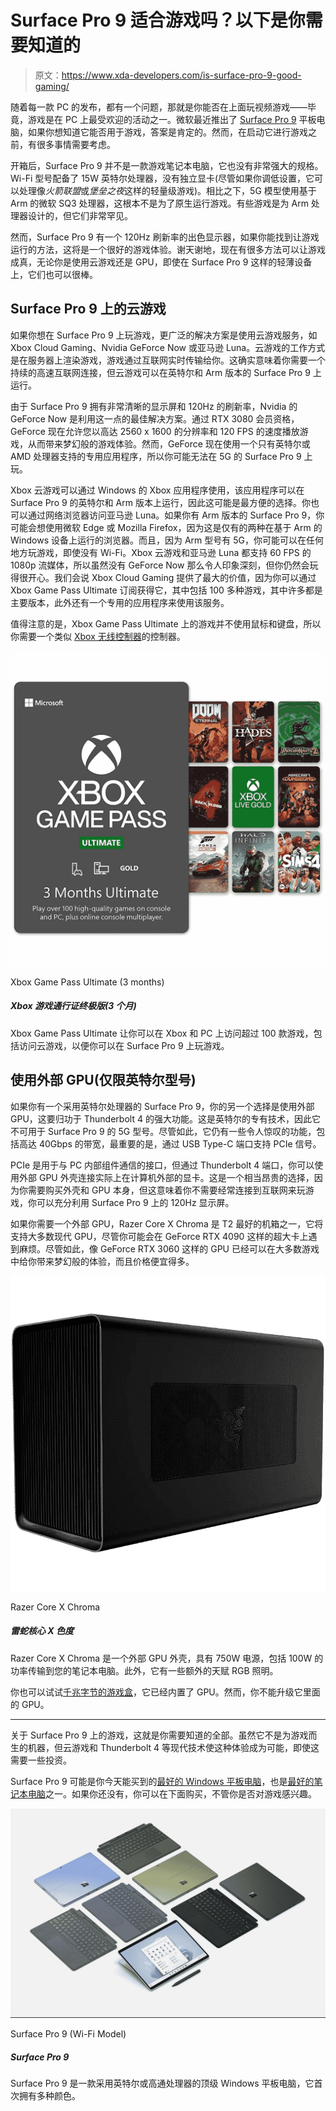 # Surface Pro 9 适合游戏吗？以下是你需要知道的

> 原文：<https://www.xda-developers.com/is-surface-pro-9-good-gaming/>

随着每一款 PC 的发布，都有一个问题，那就是你能否在上面玩视频游戏——毕竟，游戏是在 PC 上最受欢迎的活动之一。微软最近推出了 [Surface Pro 9](https://www.xda-developers.com/surface-pro-9/) 平板电脑，如果你想知道它能否用于游戏，答案是肯定的。然而，在启动它进行游戏之前，有很多事情需要考虑。

开箱后，Surface Pro 9 并不是一款游戏笔记本电脑，它也没有非常强大的规格。Wi-Fi 型号配备了 15W 英特尔处理器，没有独立显卡(尽管如果你调低设置，它可以处理像*火箭联盟*或*堡垒之夜*这样的轻量级游戏)。相比之下，5G 模型使用基于 Arm 的微软 SQ3 处理器，这根本不是为了原生运行游戏。有些游戏是为 Arm 处理器设计的，但它们非常罕见。

然而，Surface Pro 9 有一个 120Hz 刷新率的出色显示器，如果你能找到让游戏运行的方法，这将是一个很好的游戏体验。谢天谢地，现在有很多方法可以让游戏成真，无论你是使用云游戏还是 GPU，即使在 Surface Pro 9 这样的轻薄设备上，它们也可以很棒。

## Surface Pro 9 上的云游戏

如果你想在 Surface Pro 9 上玩游戏，更广泛的解决方案是使用云游戏服务，如 Xbox Cloud Gaming、Nvidia GeForce Now 或亚马逊 Luna。云游戏的工作方式是在服务器上渲染游戏，游戏通过互联网实时传输给你。这确实意味着你需要一个持续的高速互联网连接，但云游戏可以在英特尔和 Arm 版本的 Surface Pro 9 上运行。

由于 Surface Pro 9 拥有非常清晰的显示屏和 120Hz 的刷新率，Nvidia 的 GeForce Now 是利用这一点的最佳解决方案。通过 RTX 3080 会员资格，GeForce 现在允许您以高达 2560 x 1600 的分辨率和 120 FPS 的速度播放游戏，从而带来梦幻般的游戏体验。然而，GeForce 现在使用一个只有英特尔或 AMD 处理器支持的专用应用程序，所以你可能无法在 5G 的 Surface Pro 9 上玩。

Xbox 云游戏可以通过 Windows 的 Xbox 应用程序使用，该应用程序可以在 Surface Pro 9 的英特尔和 Arm 版本上运行，因此这可能是最方便的选择。你也可以通过网络浏览器访问亚马逊 Luna。如果你有 Arm 版本的 Surface Pro 9，你可能会想使用微软 Edge 或 Mozilla Firefox，因为这是仅有的两种在基于 Arm 的 Windows 设备上运行的浏览器。而且，因为 Arm 型号有 5G，你可能可以在任何地方玩游戏，即使没有 Wi-Fi。Xbox 云游戏和亚马逊 Luna 都支持 60 FPS 的 1080p 流媒体，所以虽然没有 GeForce Now 那么令人印象深刻，但你仍然会玩得很开心。我们会说 Xbox Cloud Gaming 提供了最大的价值，因为你可以通过 Xbox Game Pass Ultimate 订阅获得它，其中包括 100 多种游戏，其中许多都是主要版本，此外还有一个专用的应用程序来使用该服务。

值得注意的是，Xbox Game Pass Ultimate 上的游戏并不使用鼠标和键盘，所以你需要一个类似 [Xbox 无线控制器](https://shop-links.co/1788389240385713815?u1=878ad6fd-ca91-47d5-a8e1-ce2717319b70)的控制器。

 <picture>![Xbox Game Pass Ultimate gives you access to over 100 games on Xbox and PC, including access to cloud gaming so you can play on the Surface Pro 9.](img/9d7ecdba05e38a1c7e955407cde96022.png)</picture> 

Xbox Game Pass Ultimate (3 months)

##### Xbox 游戏通行证终极版(3 个月)

Xbox Game Pass Ultimate 让你可以在 Xbox 和 PC 上访问超过 100 款游戏，包括访问云游戏，以便你可以在 Surface Pro 9 上玩游戏。

## 使用外部 GPU(仅限英特尔型号)

如果你有一个采用英特尔处理器的 Surface Pro 9，你的另一个选择是使用外部 GPU，这要归功于 Thunderbolt 4 的强大功能。这是英特尔的专有技术，因此它不可用于 Surface Pro 9 的 5G 型号。尽管如此，它仍有一些令人惊叹的功能，包括高达 40Gbps 的带宽，最重要的是，通过 USB Type-C 端口支持 PCIe 信号。

PCIe 是用于与 PC 内部组件通信的接口，但通过 Thunderbolt 4 端口，你可以使用外部 GPU 外壳连接实际上在计算机外部的显卡。这是一个相当昂贵的选择，因为你需要购买外壳和 GPU 本身，但这意味着你不需要经常连接到互联网来玩游戏，你可以充分利用 Surface Pro 9 上的 120Hz 显示屏。

如果你需要一个外部 GPU，Razer Core X Chroma 是 T2 最好的机箱之一，它将支持大多数现代 GPU，尽管你可能会在 GeForce RTX 4090 这样的超大卡上遇到麻烦。尽管如此，像 GeForce RTX 3060 这样的 GPU 已经可以在大多数游戏中给你带来梦幻般的体验，而且价格便宜得多。

 <picture>![The Razer Core X Chroma is an external GPU enclosure with a 750W power supply, including 100W of power delivery to your laptop. Plus, it has RGB lighting for some extra flair.](img/bd7a3ec332c77eb5208e1e3db5928505.png)</picture> 

Razer Core X Chroma

##### 雷蛇核心 X 色度

Razer Core X Chroma 是一个外部 GPU 外壳，具有 750W 电源，包括 100W 的功率传输到您的笔记本电脑。此外，它有一些额外的天赋 RGB 照明。

你也可以试试[千兆字节的游戏盒](https://www.amazon.com/GIGABYTE-REV2-0-WATERFORCE-Thunderbolt-GV-N3080IXEB-10GD/dp/B09CC3VLPT/ref=sr_1_1?tag=xda-4cj0oh8-20&ascsubtag=UUxdaUeUpU44194&asc_refurl=https%3A%2F%2Fwww.xda-developers.com%2Fis-surface-pro-9-good-gaming%2F&asc_campaign=Evergreen)，它已经内置了 GPU。然而，你不能升级它里面的 GPU。

* * *

关于 Surface Pro 9 上的游戏，这就是你需要知道的全部。虽然它不是为游戏而生的机器，但云游戏和 Thunderbolt 4 等现代技术使这种体验成为可能，即使这需要一些投资。

Surface Pro 9 可能是你今天能买到的[最好的 Windows 平板电脑](https://www.xda-developers.com/best-windows-tablets/)，也是[最好的笔记本电脑](https://www.xda-developers.com/best-laptops/)之一。如果你还没有，你可以在下面购买，不管你是否对游戏感兴趣。

 <picture>![The Surface Pro 9 is a top-tier Windows tablet with Intel or Qualcomm processors, and it comes in multiple colors for the first time ever.](img/c897b1dbaad1bda308e45baff9efe412.png)</picture> 

Surface Pro 9 (Wi-Fi Model)

##### Surface Pro 9

Surface Pro 9 是一款采用英特尔或高通处理器的顶级 Windows 平板电脑，它首次拥有多种颜色。